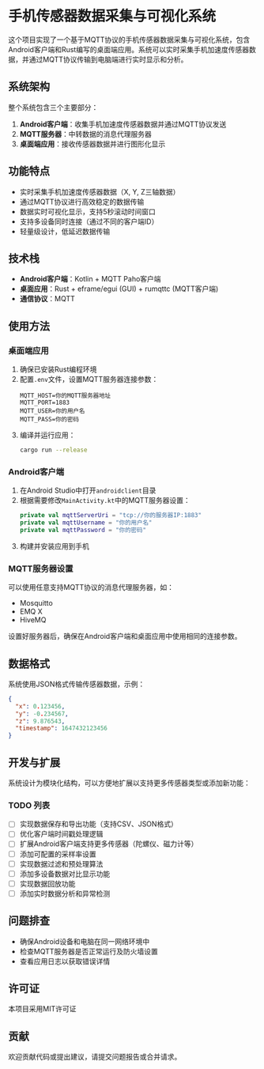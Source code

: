 # 手机传感器数据采集与可视化系统

这个项目实现了一个基于MQTT协议的手机传感器数据采集与可视化系统，包含Android客户端和Rust编写的桌面端应用。系统可以实时采集手机加速度传感器数据，并通过MQTT协议传输到电脑端进行实时显示和分析。

## 系统架构

整个系统包含三个主要部分：

1. **Android客户端**：收集手机加速度传感器数据并通过MQTT协议发送
2. **MQTT服务器**：中转数据的消息代理服务器
3. **桌面端应用**：接收传感器数据并进行图形化显示

## 功能特点

- 实时采集手机加速度传感器数据（X, Y, Z三轴数据）
- 通过MQTT协议进行高效稳定的数据传输
- 数据实时可视化显示，支持5秒滚动时间窗口
- 支持多设备同时连接（通过不同的客户端ID）
- 轻量级设计，低延迟数据传输

## 技术栈

- **Android客户端**：Kotlin + MQTT Paho客户端
- **桌面应用**：Rust + eframe/egui (GUI) + rumqttc (MQTT客户端)
- **通信协议**：MQTT

## 使用方法

### 桌面端应用

1. 确保已安装Rust编程环境
2. 配置`.env`文件，设置MQTT服务器连接参数：
   ```
   MQTT_HOST=你的MQTT服务器地址
   MQTT_PORT=1883
   MQTT_USER=你的用户名
   MQTT_PASS=你的密码
   ```
3. 编译并运行应用：
   ```bash
   cargo run --release
   ```

### Android客户端

1. 在Android Studio中打开`androidclient`目录
2. 根据需要修改`MainActivity.kt`中的MQTT服务器设置：
   ```kotlin
   private val mqttServerUri = "tcp://你的服务器IP:1883"
   private val mqttUsername = "你的用户名"
   private val mqttPassword = "你的密码"
   ```
3. 构建并安装应用到手机

### MQTT服务器设置

可以使用任意支持MQTT协议的消息代理服务器，如：
- Mosquitto
- EMQ X
- HiveMQ

设置好服务器后，确保在Android客户端和桌面应用中使用相同的连接参数。

## 数据格式

系统使用JSON格式传输传感器数据，示例：

```json
{
  "x": 0.123456,
  "y": -0.234567,
  "z": 9.876543,
  "timestamp": 1647432123456
}
```

## 开发与扩展

系统设计为模块化结构，可以方便地扩展以支持更多传感器类型或添加新功能：

### TODO 列表

- [ ] 实现数据保存和导出功能（支持CSV、JSON格式）
- [ ] 优化客户端时间戳处理逻辑
- [ ] 扩展Android客户端支持更多传感器（陀螺仪、磁力计等）
- [ ] 添加可配置的采样率设置
- [ ] 实现数据过滤和预处理算法
- [ ] 添加多设备数据对比显示功能
- [ ] 实现数据回放功能
- [ ] 添加实时数据分析和异常检测

## 问题排查

- 确保Android设备和电脑在同一网络环境中
- 检查MQTT服务器是否正常运行及防火墙设置
- 查看应用日志以获取错误详情

## 许可证

本项目采用MIT许可证

## 贡献

欢迎贡献代码或提出建议，请提交问题报告或合并请求。 